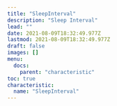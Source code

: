```yaml
---
title: "SleepInterval"
description: "Sleep Interval"
lead: ""
date: 2021-08-09T18:32:49.977Z
lastmod: 2021-08-09T18:32:49.977Z
draft: false
images: []
menu:
  docs:
    parent: "characteristic"
toc: true
characteristic:
  name: "SleepInterval"
---
```

